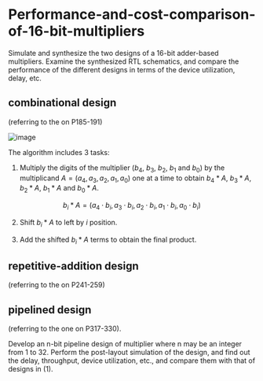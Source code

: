 # Performance-and-cost-comparison-of-16-bit-multipliers

Simulate and synthesize the two designs of a 16-bit adder-based multipliers. Examine the synthesized RTL schematics, and compare the performance of the different designs in terms of the device utilization, delay, etc.

## combinational design

(referring to the on P185-191)

![image](https://user-images.githubusercontent.com/117464811/236360282-7fe66911-e038-4cbf-93c1-578b1c004417.png)

The algorithm includes 3 tasks:

1. Multiply the digits of the multiplier ($b_4$, $b_3$, $b_2$, $b_1$ and $b_0$) by the multiplicand $A = (a_4, a_3, a_2, a_1, a_0)$ one at a time to obtain $b_4 * A$, $b_3 * A$, $b_2 * A$, $b_1 * A$ and $b_0 * A$.

$$
b_i * A = (a_4 ⋅ b_i, a_3 ⋅ b_i, a_2 ⋅ b_i, a_1 ⋅ b_i, a_0 ⋅ b_i)
$$

2. Shift $b_i * A$ to left by $i$ position.

3. Add the shifted $b_i * A$ terms to obtain the final product.

## repetitive-addition design

(referring to the on P241-259)



## pipelined design

(referring to the one on P317-330).

Develop an n-bit pipeline design of multiplier where n may be an integer from 1 to 32. Perform the post-layout simulation of the design, and find out the delay, throughput, device utilization, etc., and compare them with that of designs in (1).

